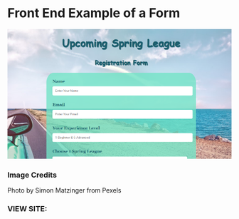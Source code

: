 <h1>Front End Example of a Form</h1>
<img src="form.PNG">


<h3>Image Credits </h3>
<p>Photo by Simon Matzinger from Pexels
</p>

<h3>VIEW SITE:</h3>
<a href="https://elowskya.github.io/form/>https://elowskya.github.io/form/</a>



